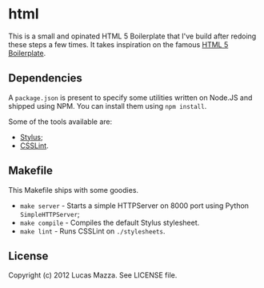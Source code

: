 # html

This is a small and opinated HTML 5 Boilerplate that I've build after redoing these steps a few times. It takes inspiration on the famous [HTML 5 Boilerplate](github.com/h5bp/html5-boilerplate).

## Dependencies

A `package.json` is present to specify some utilities written on Node.JS and shipped using NPM. You can install them using `npm install`.

Some of the tools available are:

* [Stylus](https://github.com/learnboost/stylus);
* [CSSLint](https://github.com/stubbornella/csslint).

## Makefile

This Makefile ships with some goodies.

* `make server` - Starts a simple HTTPServer on 8000 port using Python `SimpleHTTPServer`;
* `make compile` - Compiles the default Stylus stylesheet.
* `make lint` - Runs CSSLint on `./stylesheets`.

## License

Copyright (c) 2012 Lucas Mazza. See LICENSE file.